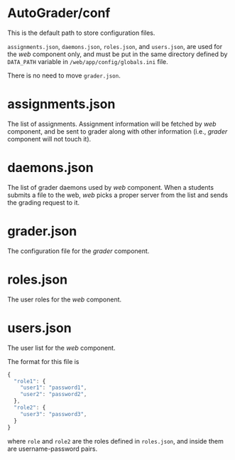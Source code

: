 AutoGrader/conf
===============

This is the default path to store configuration files.

`assignments.json`, `daemons.json`, `roles.json`, and `users.json`, 
are used for the *web* component only, and must be put in the same directory
defined by `DATA_PATH` variable in `/web/app/config/globals.ini` file.

There is no need to move `grader.json`.

assignments.json
================

The list of assignments. Assignment information will be fetched by *web* component, and be sent to grader along with other information (i.e., *grader* component will not touch it).

daemons.json
============

The list of grader daemons used by *web* component. When a students submits a file to the web, *web* picks a proper server from the list
and sends the grading request to it.

grader.json
===========

The configuration file for the *grader* component.

roles.json
==========

The user roles for the *web* component.

users.json
==========

The user list for the *web* component.

The format for this file is 

```javascript
{
  "role1": {
    "user1": "password1",
    "user2": "password2",
  }, 
  "role2": {
    "user3": "password3",
  }
}

```

where `role` and `role2` are the roles defined in `roles.json`, and inside them are username-password pairs.
